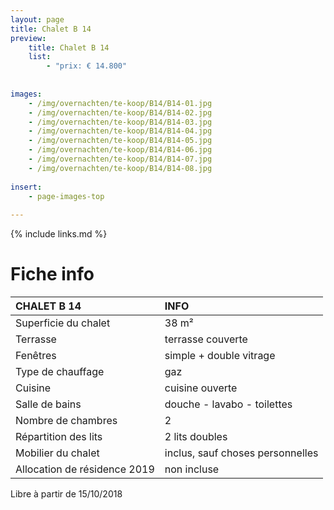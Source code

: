 ```yaml
---
layout: page
title: Chalet B 14
preview: 
    title: Chalet B 14
    list:
        - "prix: € 14.800"
        
        
images:
    - /img/overnachten/te-koop/B14/B14-01.jpg
    - /img/overnachten/te-koop/B14/B14-02.jpg
    - /img/overnachten/te-koop/B14/B14-03.jpg
    - /img/overnachten/te-koop/B14/B14-04.jpg
    - /img/overnachten/te-koop/B14/B14-05.jpg
    - /img/overnachten/te-koop/B14/B14-06.jpg
    - /img/overnachten/te-koop/B14/B14-07.jpg
    - /img/overnachten/te-koop/B14/B14-08.jpg
    
insert:
    - page-images-top
    
---
```


{% include links.md %}



# Fiche info

CHALET B 14                 | INFO        | 
:---------------------------|:------------|
Superficie du chalet         |38 m²
Terrasse                     |terrasse couverte  
Fenêtres                     |simple + double vitrage
Type de chauffage            |gaz
Cuisine                      |cuisine ouverte
Salle de bains               |douche - lavabo - toilettes
Nombre de chambres           |2
Répartition des lits         |2 lits doubles
Mobilier du chalet           |inclus, sauf choses personnelles
Allocation de résidence 2019 |non incluse

Libre à partir de 15/10/2018